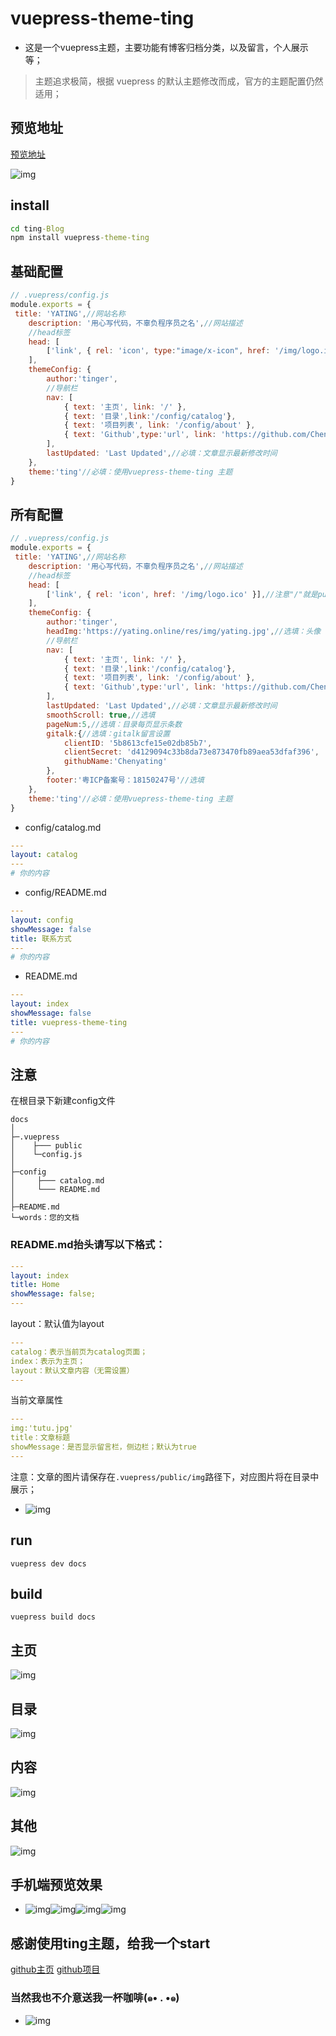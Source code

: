 # vuepress-theme-ting

- 这是一个vuepress主题，主要功能有博客归档分类，以及留言，个人展示等；
  
> 主题追求极简，根据 vuepress 的默认主题修改而成，官方的主题配置仍然适用；

## 预览地址
[预览地址](https://chenyating.github.io/)

![img](./img/pc/index.png)
## install
```cmd
cd ting-Blog
npm install vuepress-theme-ting
```

## 基础配置
```js
// .vuepress/config.js
module.exports = {
 title: 'YATING',//网站名称
    description: '用心写代码，不辜负程序员之名',//网站描述
    //head标签
    head: [
        ['link', { rel: 'icon', type:"image/x-icon", href: '/img/logo.ico' }],//注意"/"就是public资源目录。标签的logo
    ],
    themeConfig: {
        author:'tinger',
        //导航栏
        nav: [
            { text: '主页', link: '/' },
            { text: '目录',link:'/config/catalog'},
            { text: '项目列表', link: '/config/about' },
            { text: 'Github',type:'url', link: 'https://github.com/Chenyating' },
        ],
        lastUpdated: 'Last Updated',//必填：文章显示最新修改时间
    },
    theme:'ting'//必填：使用vuepress-theme-ting 主题
}
```
## 所有配置
```js
// .vuepress/config.js
module.exports = {
 title: 'YATING',//网站名称
    description: '用心写代码，不辜负程序员之名',//网站描述
    //head标签
    head: [
        ['link', { rel: 'icon', href: '/img/logo.ico' }],//注意"/"就是public资源目录。标签的logo
    ],
    themeConfig: {
        author:'tinger',
        headImg:'https://yating.online/res/img/yating.jpg',//选填：头像
        //导航栏
        nav: [
            { text: '主页', link: '/' },
            { text: '目录',link:'/config/catalog'},
            { text: '项目列表', link: '/config/about' },
            { text: 'Github',type:'url', link: 'https://github.com/Chenyating' },
        ],
        lastUpdated: 'Last Updated',//必填：文章显示最新修改时间
        smoothScroll: true,//选填
        pageNum:5,//选填：目录每页显示条数
        gitalk:{//选填：gitalk留言设置
            clientID: '5b8613cfe15e02db85b7',
            clientSecret: 'd4129094c33b8da73e873470fb89aea53dfaf396',
            githubName:'Chenyating'
        },
        footer:'粤ICP备案号：18150247号'//选填
    },
    theme:'ting'//必填：使用vuepress-theme-ting 主题
}
```
- config/catalog.md
```yaml
---
layout: catalog
---
# 你的内容

```
- config/README.md
```yaml
---
layout: config
showMessage: false
title: 联系方式
---
# 你的内容
```

- README.md
```yaml
---
layout: index
showMessage: false
title: vuepress-theme-ting
---
# 你的内容
```

## 注意
在根目录下新建config文件
```
docs
│ 
├─.vuepress
│    ├─── public
│    └─config.js
│ 
├─config
│     ├─── catalog.md
│     └─── README.md
│ 
├─README.md
└─words：您的文档
```

### README.md抬头请写以下格式：

```yaml
---
layout: index
title: Home
showMessage: false;
---
```

layout：默认值为layout
```yaml
---
catalog：表示当前页为catalog页面；
index：表示为主页；
layout：默认文章内容（无需设置）
---
```

当前文章属性
```yaml
---
img:'tutu.jpg'
title：文章标题
showMessage：是否显示留言栏，侧边栏；默认为true
---
```

注意：文章的图片请保存在`.vuepress/public/img`路径下，对应图片将在目录中展示；
- ![img](./img/other/explain.png)

## run
```
vuepress dev docs
```

## build
```
vuepress build docs
```

## 主页
![img](./img/pc/index.png)
## 目录
![img](./img/pc/catalog.png)
## 内容
![img](./img/pc/article.png)
## 其他
![img](./img/pc/other.png)

## 手机端预览效果
- ![img](./img/phone/t-index.png)![img](./img/phone/t-catalog.png)![img](./img/phone/t-article.png)![img](./img/phone/t-other.png)

## 感谢使用ting主题，给我一个start
[github主页](https://github.com/Chenyating)
[github项目](https://github.com/Chenyating/Chenyating.github.io)
### 当然我也不介意送我一杯咖啡(๑• . •๑)

- ![img](./img/other/wx.png)



